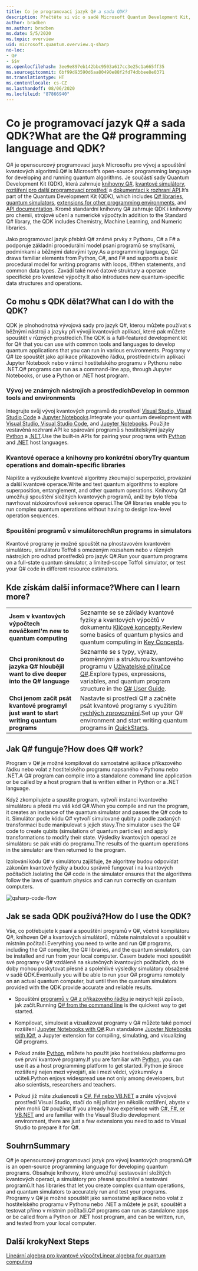 ```yaml
---
title: Co je programovací jazyk Q# a sada QDK?
description: Přečtěte si víc o sadě Microsoft Quantum Development Kit, programovacím jazyku Q# a vytváření kvantových programů.
author: bradben
ms.author: bradben
ms.date: 5/5/2020
ms.topic: overview
uid: microsoft.quantum.overview.q-sharp
no-loc:
- Q#
- $$v
ms.openlocfilehash: 3ee9e897eb142bbc9503a617cc3e25c1a665ff35
ms.sourcegitcommit: 6bf99d93590d6aa80490e88f2fd74dbbee8e0371
ms.translationtype: HT
ms.contentlocale: cs-CZ
ms.lasthandoff: 08/06/2020
ms.locfileid: "87866940"
---
```

# <a name="what-are-the-no-locq-programming-language-and-qdk"></a><span data-ttu-id="c20b3-103">Co je programovací jazyk Q# a sada QDK?</span><span class="sxs-lookup"><span data-stu-id="c20b3-103">What are the Q# programming language and QDK?</span></span>

<span data-ttu-id="c20b3-104">Q# je opensourcový programovací jazyk Microsoftu pro vývoj a spouštění kvantových algoritmů.</span><span class="sxs-lookup"><span data-stu-id="c20b3-104">Q# is Microsoft’s open-source programming language for developing and running quantum algorithms.</span></span> <span data-ttu-id="c20b3-105">Je součástí sady Quantum Development Kit (QDK), která zahrnuje [knihovny Q#](xref:microsoft.quantum.libraries), [kvantové simulátory](xref:microsoft.quantum.machines), [rozšíření pro další programovací prostředí](xref:microsoft.quantum.install) a [dokumentaci k rozhraní API](xref:microsoft.quantum.standardlibsintro).</span><span class="sxs-lookup"><span data-stu-id="c20b3-105">It’s part of the Quantum Development Kit (QDK), which includes [Q# libraries](xref:microsoft.quantum.libraries), [quantum simulators](xref:microsoft.quantum.machines), [extensions for other programming environments](xref:microsoft.quantum.install), and [API documentation](xref:microsoft.quantum.standardlibsintro).</span></span> <span data-ttu-id="c20b3-106">Kromě standardní knihovny Q# zahrnuje QDK i knihovny pro chemii, strojové učení a numerické výpočty.</span><span class="sxs-lookup"><span data-stu-id="c20b3-106">In addition to the Standard Q# library, the QDK includes Chemistry, Machine Learning, and Numeric libraries.</span></span>

<span data-ttu-id="c20b3-107">Jako programovací jazyk přebírá Q# známé prvky z Pythonu, C# a F# a podporuje základní procedurální model psaní programů se smyčkami, podmínkami a běžnými datovými typy.</span><span class="sxs-lookup"><span data-stu-id="c20b3-107">As a programming language, Q# draws familiar elements from Python, C#, and F# and supports a basic procedural model for writing programs with loops, if/then statements, and common data types.</span></span> <span data-ttu-id="c20b3-108">Zavádí také nové datové struktury a operace specifické pro kvantové výpočty.</span><span class="sxs-lookup"><span data-stu-id="c20b3-108">It also introduces new quantum-specific data structures and operations.</span></span>

## <a name="what-can-i-do-with-the-qdk"></a><span data-ttu-id="c20b3-109">Co mohu s QDK dělat?</span><span class="sxs-lookup"><span data-stu-id="c20b3-109">What can I do with the QDK?</span></span>

<span data-ttu-id="c20b3-110">QDK je plnohodnotná vývojová sady pro jazyk Q#, kterou můžete používat s běžnými nástroji a jazyky při vývoji kvantových aplikací, které pak můžete spouštět v různých prostředích.</span><span class="sxs-lookup"><span data-stu-id="c20b3-110">The QDK is a full-featured development kit for Q# that you can use with common tools and languages to develop quantum applications that you can run in various environments.</span></span> <span data-ttu-id="c20b3-111">Programy v Q# lze spouštět jako aplikace příkazového řádku, prostřednictvím aplikací Jupyter Notebook nebo v rámci hostitelského programu v Pythonu nebo .NET.</span><span class="sxs-lookup"><span data-stu-id="c20b3-111">Q# programs can run as a command-line app, through Jupyter Notebooks, or use a Python or .NET host program.</span></span>

### <a name="develop-in-common-tools-and-environments"></a><span data-ttu-id="c20b3-112">Vývoj ve známých nástrojích a prostředích</span><span class="sxs-lookup"><span data-stu-id="c20b3-112">Develop in common tools and environments</span></span>

<span data-ttu-id="c20b3-113">Integrujte svůj vývoj kvantových programů do prostředí [Visual Studio, Visual Studio Code](xref:microsoft.quantum.install.standalone) a [Jupyter Notebooks](xref:microsoft.quantum.install.jupyter).</span><span class="sxs-lookup"><span data-stu-id="c20b3-113">Integrate your quantum development with [Visual Studio, Visual Studio Code](xref:microsoft.quantum.install.standalone), and [Jupyter Notebooks](xref:microsoft.quantum.install.jupyter).</span></span> <span data-ttu-id="c20b3-114">Použijte vestavěná rozhraní API ke spárování programů s hostitelskými jazyky [Python](xref:microsoft.quantum.install.python) a [.NET](xref:microsoft.quantum.install.cs).</span><span class="sxs-lookup"><span data-stu-id="c20b3-114">Use the built-in APIs for pairing your programs with [Python](xref:microsoft.quantum.install.python) and [.NET](xref:microsoft.quantum.install.cs) host languages.</span></span>

### <a name="try-quantum-operations-and-domain-specific-libraries"></a><span data-ttu-id="c20b3-115">Kvantové operace a knihovny pro konkrétní obory</span><span class="sxs-lookup"><span data-stu-id="c20b3-115">Try quantum operations and domain-specific libraries</span></span>

<span data-ttu-id="c20b3-116">Napište a vyzkoušejte kvantové algoritmy zkoumající superpozici, provázání a další kvantové operace.</span><span class="sxs-lookup"><span data-stu-id="c20b3-116">Write and test quantum algorithms to explore superposition, entanglement, and other quantum operations.</span></span> <span data-ttu-id="c20b3-117">Knihovny Q# umožňují spouštění složitých kvantových programů, aniž by bylo třeba navrhovat nízkoúrovňové sekvence operací.</span><span class="sxs-lookup"><span data-stu-id="c20b3-117">The Q# libraries enable you to run complex quantum operations without having to design low-level operation sequences.</span></span>

### <a name="run-programs-in-simulators"></a><span data-ttu-id="c20b3-118">Spouštění programů v simulátorech</span><span class="sxs-lookup"><span data-stu-id="c20b3-118">Run programs in simulators</span></span>

<span data-ttu-id="c20b3-119">Kvantové programy je možné spouštět na plnostavovém kvantovém simulátoru, simulátoru Toffoli s omezeným rozsahem nebo v různých nástrojích pro odhad prostředků pro jazyk Q#.</span><span class="sxs-lookup"><span data-stu-id="c20b3-119">Run your quantum programs on a full-state quantum simulator, a limited-scope Toffoli simulator, or test your Q# code in different resource estimators.</span></span> 

## <a name="where-can-i-learn-more"></a><span data-ttu-id="c20b3-120">Kde získám další informace?</span><span class="sxs-lookup"><span data-stu-id="c20b3-120">Where can I learn more?</span></span>

|||
| ---- | ---- |
| <span data-ttu-id="c20b3-121">**Jsem v kvantových výpočtech nováčkem**</span><span class="sxs-lookup"><span data-stu-id="c20b3-121">**I'm new to quantum computing**</span></span> | <span data-ttu-id="c20b3-122">Seznamte se se základy kvantové fyziky a kvantových výpočtů v dokumentu [Klíčové koncepty](xref:microsoft.quantum.overview.understanding).</span><span class="sxs-lookup"><span data-stu-id="c20b3-122">Review some basics of quantum physics and quantum computing in [Key Concepts](xref:microsoft.quantum.overview.understanding).</span></span>|
| <span data-ttu-id="c20b3-123">**Chci proniknout do jazyka Q# hlouběji**</span><span class="sxs-lookup"><span data-stu-id="c20b3-123">**I want to dive deeper into the Q# language**</span></span> | <span data-ttu-id="c20b3-124">Seznamte se s typy, výrazy, proměnnými a strukturou kvantového programu v [Uživatelské příručce Q#](xref:microsoft.quantum.guide).</span><span class="sxs-lookup"><span data-stu-id="c20b3-124">Explore types, expressions, variables, and quantum program structure in the [Q# User Guide](xref:microsoft.quantum.guide).</span></span>|
| <span data-ttu-id="c20b3-125">**Chci jenom začít psát kvantové programy**</span><span class="sxs-lookup"><span data-stu-id="c20b3-125">**I just want to start writing quantum programs**</span></span> | <span data-ttu-id="c20b3-126">Nastavte si prostředí Q# a začněte psát kvantové programy s využitím [rychlých zprovoznění](xref:microsoft.quantum.install).</span><span class="sxs-lookup"><span data-stu-id="c20b3-126">Set up your Q# environment and start writing quantum programs in [QuickStarts](xref:microsoft.quantum.install).</span></span>|

## <a name="how-does-no-locq-work"></a><span data-ttu-id="c20b3-127">Jak Q# funguje?</span><span class="sxs-lookup"><span data-stu-id="c20b3-127">How does Q# work?</span></span>

<span data-ttu-id="c20b3-128">Program v Q# je možné kompilovat do samostatné aplikace příkazového řádku nebo volat z hostitelského programu napsaného v Pythonu nebo .NET.</span><span class="sxs-lookup"><span data-stu-id="c20b3-128">A Q# program can compile into a standalone command line application or be called by a host program that is written either in Python or a .NET language.</span></span>

<span data-ttu-id="c20b3-129">Když zkompilujete a spustíte program, vytvoří instanci kvantového simulátoru a předá mu váš kód Q#.</span><span class="sxs-lookup"><span data-stu-id="c20b3-129">When you compile and run the program, it creates an instance of the quantum simulator and passes the Q# code to it.</span></span> <span data-ttu-id="c20b3-130">Simulátor podle kódu Q# vytvoří simulované qubity a podle zadaných transformací bude manipulovat s jejich stavy.</span><span class="sxs-lookup"><span data-stu-id="c20b3-130">The simulator uses the Q# code to create qubits (simulations of quantum particles) and apply transformations to modify their state.</span></span> <span data-ttu-id="c20b3-131">Výsledky kvantových operací ze simulátoru se pak vrátí do programu.</span><span class="sxs-lookup"><span data-stu-id="c20b3-131">The results of the quantum operations in the simulator are then returned to the program.</span></span>  

<span data-ttu-id="c20b3-132">Izolování kódu Q# v simulátoru zajišťuje, že algoritmy budou odpovídat zákonům kvantové fyziky a budou správně fungovat i na kvantových počítačích.</span><span class="sxs-lookup"><span data-stu-id="c20b3-132">Isolating the Q# code in the simulator ensures that the algorithms follow the laws of quantum physics and can run correctly on quantum computers.</span></span>

![qsharp-code-flow](~/media/qsharp-code-flow.png)

## <a name="how-do-i-use-the-qdk"></a><span data-ttu-id="c20b3-134">Jak se sada QDK používá?</span><span class="sxs-lookup"><span data-stu-id="c20b3-134">How do I use the QDK?</span></span>

<span data-ttu-id="c20b3-135">Vše, co potřebujete k psaní a spouštění programů v Q#, včetně kompilátoru Q#, knihoven Q# a kvantových simulátorů, můžete nainstalovat a spouštět v místním počítači.</span><span class="sxs-lookup"><span data-stu-id="c20b3-135">Everything you need to write and run Q# programs, including the Q# compiler, the Q# libraries, and the quantum simulators, can be installed and run from your local computer.</span></span> <span data-ttu-id="c20b3-136">Časem budete moci spouštět své programy v Q# vzdáleně na skutečných kvantových počítačích, do té doby mohou poskytovat přesné a spolehlivé výsledky simulátory obsažené v sadě QDK.</span><span class="sxs-lookup"><span data-stu-id="c20b3-136">Eventually you will be able to run your Q# programs remotely on an actual quantum computer, but until then the quantum simulators provided with the QDK provide accurate and reliable results.</span></span>

- <span data-ttu-id="c20b3-137">Spouštění [programů v Q# z příkazového řádku](xref:microsoft.quantum.install.standalone) je nejrychlejší způsob, jak začít.</span><span class="sxs-lookup"><span data-stu-id="c20b3-137">Running [Q# from the command line](xref:microsoft.quantum.install.standalone) is the quickest way to get started.</span></span>

- <span data-ttu-id="c20b3-138">Kompilovat, simulovat a vizualizovat programy v Q# můžete také pomocí rozšíření [Jupyter Notebooks with Q#](xref:microsoft.quantum.install.jupyter).</span><span class="sxs-lookup"><span data-stu-id="c20b3-138">Run standalone [Jupyter Notebooks with IQ#](xref:microsoft.quantum.install.jupyter), a Jupyter extension for compiling, simulating, and visualizing Q# programs.</span></span>

- <span data-ttu-id="c20b3-139">Pokud znáte [Python](xref:microsoft.quantum.install.python), můžete ho použít jako hostitelskou platformu pro své první kvantové programy.</span><span class="sxs-lookup"><span data-stu-id="c20b3-139">If you are familiar with [Python](xref:microsoft.quantum.install.python), you can use it as a host programming platform to get started.</span></span> <span data-ttu-id="c20b3-140">Python je široce rozšířený nejen mezi vývojáři, ale i mezi vědci, výzkumníky a učiteli.</span><span class="sxs-lookup"><span data-stu-id="c20b3-140">Python enjoys widespread use not only among developers, but also scientists, researchers and teachers.</span></span>

- <span data-ttu-id="c20b3-141">Pokud již máte zkušenosti s [C#, F# nebo VB.NET](xref:microsoft.quantum.install.cs) a znáte vývojové prostředí Visual Studio, stačí do něj přidat jen několik rozšíření, abyste v něm mohli Q# používat.</span><span class="sxs-lookup"><span data-stu-id="c20b3-141">If you already have experience with [C#, F#, or VB.NET](xref:microsoft.quantum.install.cs) and are familiar with the Visual Studio development environment, there are just a few extensions you need to add to Visual Studio to prepare it for Q#.</span></span>  

## <a name="summary"></a><span data-ttu-id="c20b3-142">Souhrn</span><span class="sxs-lookup"><span data-stu-id="c20b3-142">Summary</span></span>

<span data-ttu-id="c20b3-143">Q# je opensourcový programovací jazyk pro vývoj kvantových programů.</span><span class="sxs-lookup"><span data-stu-id="c20b3-143">Q# is an open-source programming language for developing quantum programs.</span></span> <span data-ttu-id="c20b3-144">Obsahuje knihovny, které umožňují sestavování složitých kvantových operací, a simulátory pro přesné spouštění a testování programů.</span><span class="sxs-lookup"><span data-stu-id="c20b3-144">It has libraries that let you create complex quantum operations, and quantum simulators to accurately run and test your programs.</span></span> <span data-ttu-id="c20b3-145">Programy v Q# je možné spouštět jako samostatné aplikace nebo volat z hostitelského programu v Pythonu nebo .NET a můžete je psát, spouštět a testovat přímo v místním počítači.</span><span class="sxs-lookup"><span data-stu-id="c20b3-145">Q# programs can run as standalone apps or be called from a Python or .NET host program, and can be written, run, and tested from your local computer.</span></span>

## <a name="next-steps"></a><span data-ttu-id="c20b3-146">Další kroky</span><span class="sxs-lookup"><span data-stu-id="c20b3-146">Next Steps</span></span>

[<span data-ttu-id="c20b3-147">Lineární algebra pro kvantové výpočty</span><span class="sxs-lookup"><span data-stu-id="c20b3-147">Linear algebra for quantum computing</span></span>](xref:microsoft.quantum.overview.algebra)
